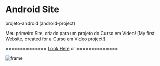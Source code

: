 # Android Site

projeto-android (android-project)

Meu primeiro Site, criado para um projeto do Curso em Video!
(My first Website, created for a Curso em Video project!)

============== <a href="https://aduraess.github.io/android/" target="_blank" rel="noopener noreferrer">Look Here</a> or ==============

![frame](https://user-images.githubusercontent.com/123975189/233684822-51fe6b55-fef4-44d0-a03d-bfb73b3a760a.png)
